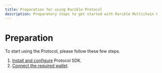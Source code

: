 ```yaml
---
title: Preparation for using Rarible Protocol
description: Preparatory steps to get started with Rarible Multichain Protocol
---
```


# Preparation

To start using the Protocol, please follow these few steps.

1. [Install and configure](https://docs.rarible.org/union-sdk/#installation) Protocol SDK.
2. [Connect the required wallet](https://docs.rarible.org/union-sdk/#metamask-integration-with-rarible).